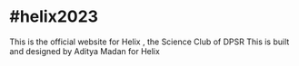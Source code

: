 # #helix2023
This is the official website for Helix , the Science Club of DPSR
This is built and designed by Aditya Madan for Helix

